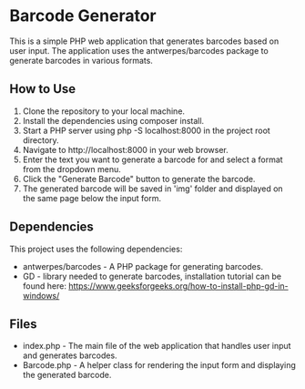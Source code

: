 # Barcode Generator
This is a simple PHP web application that generates barcodes based on user input. The application uses the antwerpes/barcodes package to generate barcodes in various formats.

## How to Use
1. Clone the repository to your local machine.
2. Install the dependencies using composer install.
3. Start a PHP server using php -S localhost:8000 in the project root directory.
4. Navigate to http://localhost:8000 in your web browser.
5. Enter the text you want to generate a barcode for and select a format from the dropdown menu.
6. Click the "Generate Barcode" button to generate the barcode.
7. The generated barcode will be saved in 'img' folder and displayed on the same page below the input form.

## Dependencies
This project uses the following dependencies:

- antwerpes/barcodes - A PHP package for generating barcodes.
- GD - library needed to generate barcodes, installation tutorial can be found here: https://www.geeksforgeeks.org/how-to-install-php-gd-in-windows/

## Files
- index.php - The main file of the web application that handles user input and generates barcodes.
- Barcode.php - A helper class for rendering the input form and displaying the generated barcode.